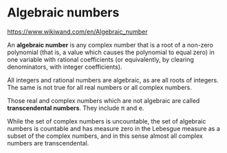 # Algebraic numbers

https://www.wikiwand.com/en/Algebraic_number

An **algebraic number** is any complex number that is a root of a non-zero polynomial (that is, a value which causes the polynomial to equal zero) in one variable with rational coefficients (or equivalently, by clearing denominators, with integer coefficients).

All integers and rational numbers are algebraic, as are all roots of integers. The same is not true for all real numbers or all complex numbers.

Those real and complex numbers which are not algebraic are called **transcendental numbers**. They include π and e.

While the set of complex numbers is uncountable, the set of algebraic numbers is countable and has measure zero in the Lebesgue measure as a subset of the complex numbers, and in this sense almost all complex numbers are transcendental.
